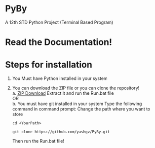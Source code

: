 # PyBy
A 12th STD Python Project (Terminal Based Program)
<br>
<h1>Read the Documentation!</h1>
<a href="https://github.com/yashgv/PyBy/blob/main/YashVarmaProjectDocument.pdf"></a>

# Steps for installation
1.  You Must have Python installed in your system
2.  You can download the ZIP file or you can clone the repository!
    <br>
  a. <a href="https://github.com/yashgv/PyBy">ZIP Download</a> 
     Extract it and run the Run.bat file
    <br>
                OR
    <br>
  b. You must have git installed in your system
    Type the following command in command prompt:
    Change the path where you want to store
    
    ```
    cd <YourPath>
    ```
    ```
    git clone https://github.com/yashgv/PyBy.git
    ```
    Then run the Run.bat file!